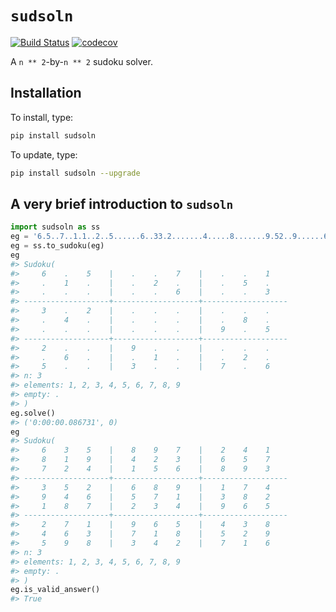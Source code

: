 
<!-- README.md is generated from README.Rmd. Please edit that file -->

# `sudsoln`

<!-- badges: start -->

[![Build
Status](https://travis-ci.org/joon3216/sudsoln.svg?branch=master)](https://travis-ci.org/joon3216/sudsoln)
[![codecov](https://codecov.io/gh/joon3216/sudsoln/branch/master/graph/badge.svg)](https://codecov.io/gh/joon3216/sudsoln)
<!-- badges: end -->

A `n ** 2`-by-`n ** 2` sudoku solver.

## Installation

To install, type:

``` bash
pip install sudsoln
```

To update, type:

``` bash
pip install sudsoln --upgrade
```

## A very brief introduction to `sudsoln`

``` python
import sudsoln as ss
eg = '6.5..7..1.1..2..5......6..33.2.......4.....8.......9.52..9......6..1..2.5..3..7.6'
eg = ss.to_sudoku(eg)
eg
#> Sudoku(
#>     6    .    5    |    .    .    7    |    .    .    1
#>     .    1    .    |    .    2    .    |    .    5    .
#>     .    .    .    |    .    .    6    |    .    .    3
#> -------------------+-------------------+-------------------
#>     3    .    2    |    .    .    .    |    .    .    .
#>     .    4    .    |    .    .    .    |    .    8    .
#>     .    .    .    |    .    .    .    |    9    .    5
#> -------------------+-------------------+-------------------
#>     2    .    .    |    9    .    .    |    .    .    .
#>     .    6    .    |    .    1    .    |    .    2    .
#>     5    .    .    |    3    .    .    |    7    .    6
#> n: 3
#> elements: 1, 2, 3, 4, 5, 6, 7, 8, 9
#> empty: .
#> )
eg.solve()
#> ('0:00:00.086731', 0)
eg
#> Sudoku(
#>     6    3    5    |    8    9    7    |    2    4    1
#>     8    1    9    |    4    2    3    |    6    5    7
#>     7    2    4    |    1    5    6    |    8    9    3
#> -------------------+-------------------+-------------------
#>     3    5    2    |    6    8    9    |    1    7    4
#>     9    4    6    |    5    7    1    |    3    8    2
#>     1    8    7    |    2    3    4    |    9    6    5
#> -------------------+-------------------+-------------------
#>     2    7    1    |    9    6    5    |    4    3    8
#>     4    6    3    |    7    1    8    |    5    2    9
#>     5    9    8    |    3    4    2    |    7    1    6
#> n: 3
#> elements: 1, 2, 3, 4, 5, 6, 7, 8, 9
#> empty: .
#> )
eg.is_valid_answer()
#> True
```
